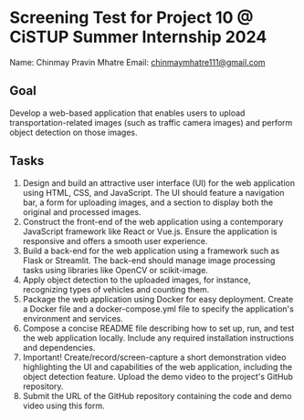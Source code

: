 # Screening Test for Project 10 @ CiSTUP Summer Internship 2024
Name: Chinmay Pravin Mhatre
Email: chinmaymhatre111@gmail.com

## Goal
Develop a web-based application that enables users to upload transportation-related images (such as traffic camera images) and perform object detection on those images.

## Tasks
1. Design and build an attractive user interface (UI) for the web application using HTML, CSS, and JavaScript. The UI should feature a navigation bar, a form for uploading images, and a section to display both the original and processed images.
2. Construct the front-end of the web application using a contemporary JavaScript framework like React or Vue.js. Ensure the application is responsive and offers a smooth user experience.
3. Build a back-end for the web application using a framework such as Flask or Streamlit. The back-end should manage image processing tasks using libraries like OpenCV or scikit-image.
4. Apply object detection to the uploaded images, for instance, recognizing types of vehicles and counting them.
5. Package the web application using Docker for easy deployment. Create a Docker file and a docker-compose.yml file to specify the application's environment and services.
6. Compose a concise README file describing how to set up, run, and test the web application locally. Include any required installation instructions and dependencies.
7. Important! Create/record/screen-capture a short demonstration video highlighting the UI and capabilities of the web application, including the object detection feature. Upload the demo video to the project's GitHub repository.
8. Submit the URL of the GitHub repository containing the code and demo video using this form.